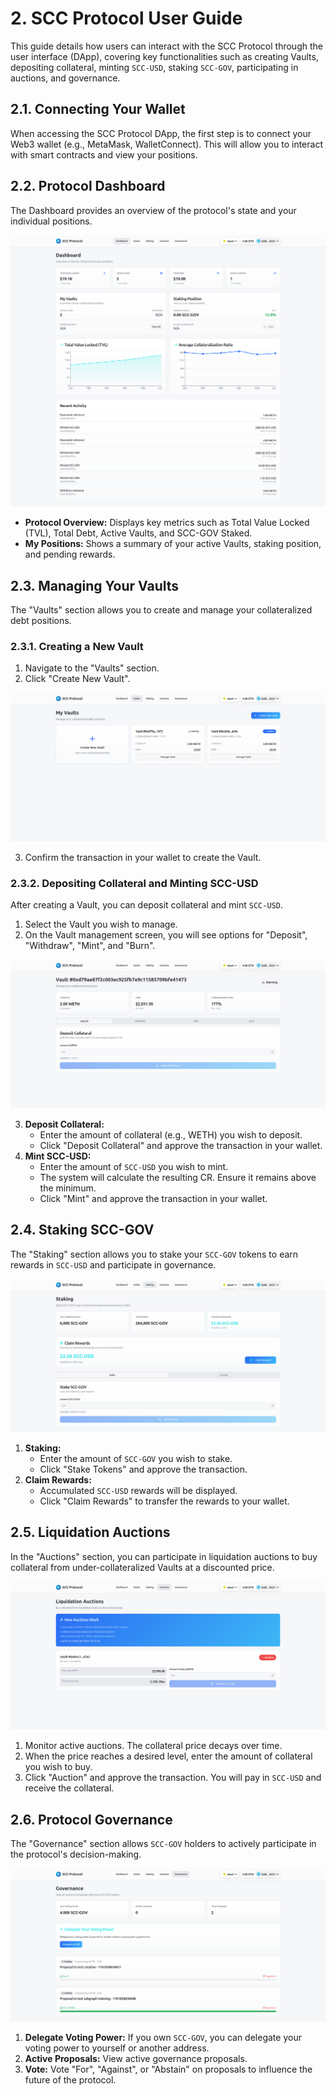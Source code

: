 # 2. SCC Protocol User Guide

This guide details how users can interact with the SCC Protocol through the user interface (DApp), covering key functionalities such as creating Vaults, depositing collateral, minting `SCC-USD`, staking `SCC-GOV`, participating in auctions, and governance.

## 2.1. Connecting Your Wallet

When accessing the SCC Protocol DApp, the first step is to connect your Web3 wallet (e.g., MetaMask, WalletConnect). This will allow you to interact with smart contracts and view your positions.

## 2.2. Protocol Dashboard

The Dashboard provides an overview of the protocol's state and your individual positions.

![SCC Protocol Dashboard](./../assets/images/02-dashboard.png)

*   **Protocol Overview:** Displays key metrics such as Total Value Locked (TVL), Total Debt, Active Vaults, and SCC-GOV Staked.
*   **My Positions:** Shows a summary of your active Vaults, staking position, and pending rewards.

## 2.3. Managing Your Vaults

The "Vaults" section allows you to create and manage your collateralized debt positions.

### 2.3.1. Creating a New Vault

1.  Navigate to the "Vaults" section.
2.  Click "Create New Vault".

![My Vaults - Create New Vault](./../assets/images/03-my-vaults.png)

3.  Confirm the transaction in your wallet to create the Vault.

### 2.3.2. Depositing Collateral and Minting SCC-USD

After creating a Vault, you can deposit collateral and mint `SCC-USD`.

1.  Select the Vault you wish to manage.
2.  On the Vault management screen, you will see options for "Deposit", "Withdraw", "Mint", and "Burn".

![Vault Management - Deposit and Mint](./../assets/images/04-vault-management.png)

3.  **Deposit Collateral:**
    *   Enter the amount of collateral (e.g., WETH) you wish to deposit.
    *   Click "Deposit Collateral" and approve the transaction in your wallet.
4.  **Mint SCC-USD:**
    *   Enter the amount of `SCC-USD` you wish to mint.
    *   The system will calculate the resulting CR. Ensure it remains above the minimum.
    *   Click "Mint" and approve the transaction in your wallet.

## 2.4. Staking SCC-GOV

The "Staking" section allows you to stake your `SCC-GOV` tokens to earn rewards in `SCC-USD` and participate in governance.

![SCC-GOV Staking](./../assets/images/05-staking.png)

1.  **Staking:**
    *   Enter the amount of `SCC-GOV` you wish to stake.
    *   Click "Stake Tokens" and approve the transaction.
2.  **Claim Rewards:**
    *   Accumulated `SCC-USD` rewards will be displayed.
    *   Click "Claim Rewards" to transfer the rewards to your wallet.

## 2.5. Liquidation Auctions

In the "Auctions" section, you can participate in liquidation auctions to buy collateral from under-collateralized Vaults at a discounted price.

![Liquidation Auctions](./../assets/images/06-liquidation-auctions.png)

1.  Monitor active auctions. The collateral price decays over time.
2.  When the price reaches a desired level, enter the amount of collateral you wish to buy.
3.  Click "Auction" and approve the transaction. You will pay in `SCC-USD` and receive the collateral.

## 2.6. Protocol Governance

The "Governance" section allows `SCC-GOV` holders to actively participate in the protocol's decision-making.

![Protocol Governance](./../assets/images/07-governance.png)

1.  **Delegate Voting Power:** If you own `SCC-GOV`, you can delegate your voting power to yourself or another address.
2.  **Active Proposals:** View active governance proposals.
3.  **Vote:** Vote "For", "Against", or "Abstain" on proposals to influence the future of the protocol.
